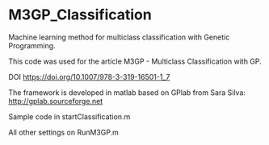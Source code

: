 # M3GP_Classification
Machine learning method for multiclass classification with Genetic Programming. 

This code was used for the article M3GP - Multiclass Classification with GP.

DOI https://doi.org/10.1007/978-3-319-16501-1_7

The framework is developed in matlab based on GPlab from Sara Silva:
http://gplab.sourceforge.net

Sample code in startClassification.m 

All other settings on RunM3GP.m


